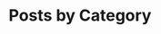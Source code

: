 ---
title: "Posts by Category"
layout: categories
permalink: /blog/categories/
author_profile: true
sidebar:
    nav: "blog"
---